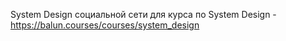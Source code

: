 System Design социальной сети для курса по System Design - https://balun.courses/courses/system_design